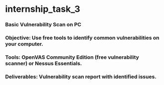 # internship_task_3
### Basic Vulnerability Scan on PC

### Objective: Use free tools to identify common vulnerabilities on your computer.
### Tools: OpenVAS Community Edition (free vulnerability scanner) or Nessus Essentials.
### Deliverables: Vulnerability scan report with identified issues.    

